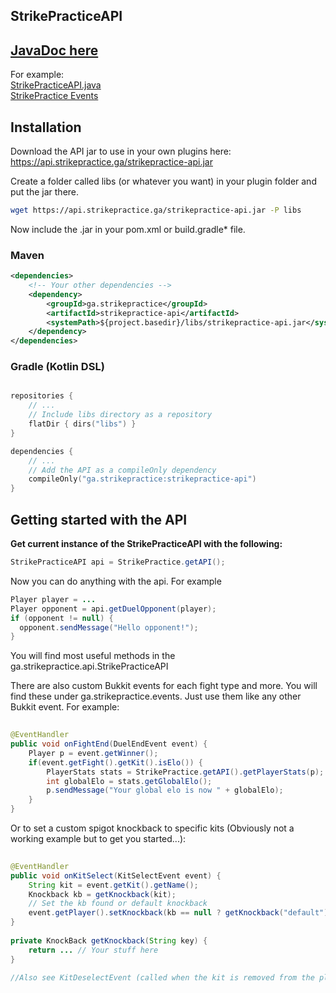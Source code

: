 ## StrikePracticeAPI


## [JavaDoc here](https://api.strikepractice.ga/)

For example:  
[StrikePracticeAPI.java](https://api.strikepractice.ga/doc/ga/strikepractice/api/StrikePracticeAPI.html)  
[StrikePractice Events](https://api.strikepractice.ga/doc/ga/strikepractice/events/package-summary.html)


## Installation

Download the API jar to use in your own plugins here:
<https://api.strikepractice.ga/strikepractice-api.jar>

Create a folder called libs (or whatever you want) in your plugin folder and put the jar there.

```sh
wget https://api.strikepractice.ga/strikepractice-api.jar -P libs
```

Now include the .jar in your pom.xml or build.gradle* file.

### Maven

```xml
<dependencies>
    <!-- Your other dependencies -->
    <dependency>
        <groupId>ga.strikepractice</groupId>
        <artifactId>strikepractice-api</artifactId>
        <systemPath>${project.basedir}/libs/strikepractice-api.jar</systemPath>
    </dependency>
</dependencies>
```

### Gradle (Kotlin DSL)

```kotlin

repositories {
    // ...
    // Include libs directory as a repository
    flatDir { dirs("libs") }
}

dependencies {
    // ...
    // Add the API as a compileOnly dependency
    compileOnly("ga.strikepractice:strikepractice-api")
}
```

## Getting started with the API

**Get current instance of the StrikePracticeAPI with the following:**

```java
StrikePracticeAPI api = StrikePractice.getAPI();
```
Now you can do anything with the api. For example

```java
Player player = ...
Player opponent = api.getDuelOpponent(player);
if (opponent != null) {
  opponent.sendMessage("Hello opponent!");
}
```

You will find most useful methods in the ga.strikepractice.api.StrikePracticeAPI

There are also custom Bukkit events for each fight type and more. You will find these under ga.strikepractice.events. Just use them like any other Bukkit event.
For example:
```java
    
@EventHandler
public void onFightEnd(DuelEndEvent event) {
    Player p = event.getWinner();
    if(event.getFight().getKit().isElo()) {
        PlayerStats stats = StrikePractice.getAPI().getPlayerStats(p);
        int globalElo = stats.getGlobalElo();
        p.sendMessage("Your global elo is now " + globalElo);
    }
}
```

Or to set a custom spigot knockback to specific kits
(Obviously not a working example but to get you started...):

```java
    
@EventHandler
public void onKitSelect(KitSelectEvent event) {
    String kit = event.getKit().getName();
    Knockback kb = getKnockback(kit);
    // Set the kb found or default knockback
    event.getPlayer().setKnockback(kb == null ? getKnockback("default") : kb);
}
    
private KnockBack getKnockback(String key) {
    return ... // Your stuff here
}
    
//Also see KitDeselectEvent (called when the kit is removed from the player)
```
